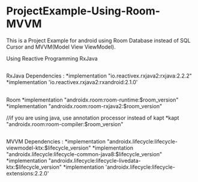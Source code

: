 # ProjectExample-Using-Room-MVVM
This is a Project Example for android using Room Database instead of SQL Cursor and MVVM(Model View ViewModel).

Using Reactive Programming RxJava

##
RxJava
Dependencies :
 *implementation "io.reactivex.rxjava2:rxjava:2.2.2" 
 *implementation 'io.reactivex.rxjava2:rxandroid:2.1.0'

##
Room
*implementation "androidx.room:room-runtime:$room_version"
*implementation "androidx.room:room-rxjava2:$room_version"
 
//if you are using java, use annotation processor instead of kapt 
*kapt "androidx.room:room-compiler:$room_version"
 
##
MVVM
Dependencies : 
  *implementation "androidx.lifecycle:lifecycle-viewmodel-ktx:$lifecycle_version"
  *implementation "androidx.lifecycle:lifecycle-common-java8:$lifecycle_version"
  *implementation "androidx.lifecycle:lifecycle-livedata-ktx:$lifecycle_version"
  *implementation 'androidx.lifecycle:lifecycle-extensions:2.2.0'
